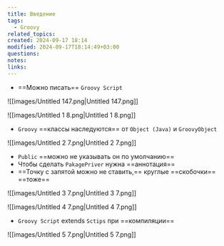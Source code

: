 ```yaml
---
title: Введение
tags:
  - Groovy
related_topics: 
created: 2024-09-17 18:14
modified: 2024-09-17T18:14:49+03:00
questions: 
notes: 
links: 
---
```



- ==Можно писать== `Groovy Script`

![[images/Untitled 147.png|Untitled 147.png]]

![[images/Untitled 1 8.png|Untitled 1 8.png]]

- `Groovy` ==классы наследуются== от `Object (Java)` и `GroovyObject`

![[images/Untitled 2 7.png|Untitled 2 7.png]]

- `Public` ==можно не указывать он по умолчанию==
- Чтобы сделать `PakagePriver` нужна ==аннотация==
- ==Точку с запятой можно не ставить,== круглые ==скобочки== ==тоже==

![[images/Untitled 3 7.png|Untitled 3 7.png]]

![[images/Untitled 4 7.png|Untitled 4 7.png]]

- `Groovy Script` extends `Sctips` при ==компиляции==

![[images/Untitled 5 7.png|Untitled 5 7.png]]
